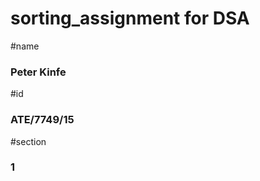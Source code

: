 # sorting_assignment for DSA
#name <h3>Peter Kinfe</h3>
#id <h3>ATE/7749/15</h3>
#section <h3>1</h3>
